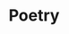 ---
title: Poetry
crosslinks:
- OCPoetry
- ocPoetry
- poemVIDEOs
- poetryreading
- AskLiteraryStudies
- TheHaiku
- Documentaries
- GetMotivated
- toastmasters
- Seattle
- poetry_critics
- TheHourchive
- todayilearned
---